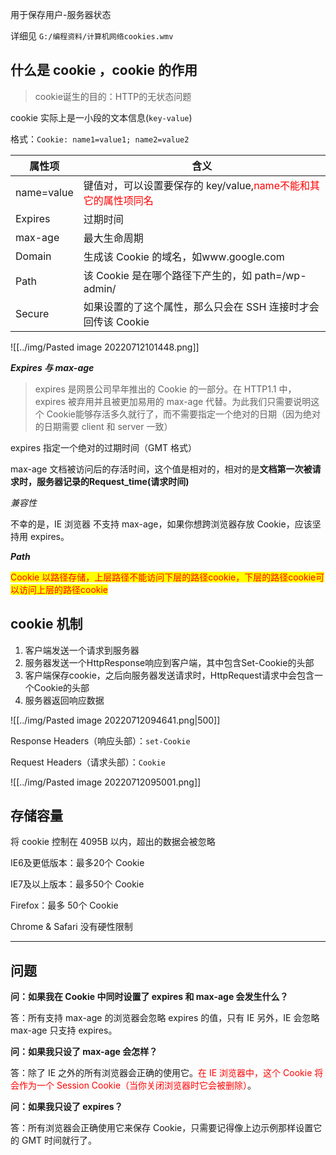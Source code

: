 用于保存用户-服务器状态

详细见 `G:/编程资料/计算机网络cookies.wmv`

## 什么是 cookie ，cookie 的作用

> cookie诞生的目的：HTTP的无状态问题

cookie 实际上是一小段的文本信息(`key-value`)

格式：`Cookie: name1=value1; name2=value2`

| 属性项     | 含义                                                                                         |
| ---------- | -------------------------------------------------------------------------------------------- |
| name=value | 键值对，可以设置要保存的 key/value,<span style="color:red">name不能和其它的属性项同名</span> |
| Expires    | 过期时间                                                                                     |
| max-age    | 最大生命周期                                                                                             |
| Domain     | 生成该 Cookie 的域名，如www.google.com                                                       |
| Path       | 该 Cookie 是在哪个路径下产生的，如 path=/wp-admin/                                           |
| Secure     | 如果设置的了这个属性，那么只会在 SSH 连接时才会回传该 Cookie                                 |


![[../img/Pasted image 20220712101448.png]]

***Expires 与  max-age***

> expires 是网景公司早年推出的 Cookie 的一部分。在 HTTP1.1 中，expires 被弃用并且被更加易用的 max-age 代替。为此我们只需要说明这个 Cookie能够存活多久就行了，而不需要指定一个绝对的日期（因为绝对的日期需要 client 和 server 一致）

expires 指定一个绝对的过期时间（GMT 格式）

max-age 文档被访问后的存活时间，这个值是相对的，相对的是**文档第一次被请求时，服务器记录的Request_time(请求时间)**

*兼容性*

不幸的是，IE 浏览器 不支持 max-age，如果你想跨浏览器存放 Cookie，应该坚持用 expires。

***Path***

<span style="color:red;background-color:yellow">Cookie 以路径存储，上层路径不能访问下层的路径cookie，下层的路径cookie可以访问上层的路径cookie </span>


## cookie 机制

1. 客户端发送一个请求到服务器
2. 服务器发送一个HttpResponse响应到客户端，其中包含Set-Cookie的头部
3. 客户端保存cookie，之后向服务器发送请求时，HttpRequest请求中会包含一个Cookie的头部
4. 服务器返回响应数据

![[../img/Pasted image 20220712094641.png|500]]


Response Headers（响应头部）：`set-Cookie`

Request Headers（请求头部）：`Cookie`

  
![[../img/Pasted image 20220712095001.png]]


## 存储容量

将 cookie 控制在 4095B 以内，超出的数据会被忽略

IE6及更低版本：最多20个 Cookie

IE7及以上版本：最多50个 Cookie

Firefox：最多 50个 Cookie

Chrome & Safari 没有硬性限制

---

## 问题

**问：如果我在 Cookie 中同时设置了 expires 和 max-age 会发生什么？**

答：所有支持 max-age 的浏览器会忽略 expires 的值，只有 IE 另外，IE 会忽略 max-age 只支持 expires。

**问：如果我只设了 max-age 会怎样？**

答：除了 IE 之外的所有浏览器会正确的使用它。<span style="color:red">在 IE 浏览器中，这个 Cookie 将会作为一个 Session Cookie（当你关闭浏览器时它会被删除）</span>。

**问：如果我只设了 expires？**

答：所有浏览器会正确使用它来保存 Cookie，只需要记得像上边示例那样设置它的 GMT 时间就行了。


